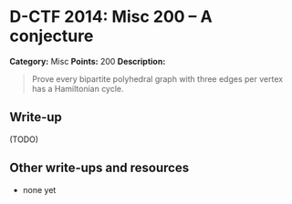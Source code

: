 # D-CTF 2014: Misc 200 – A conjecture

**Category:** Misc
**Points:** 200
**Description:**

> Prove every bipartite polyhedral graph with three edges per vertex has a Hamiltonian cycle.

## Write-up

(TODO)

## Other write-ups and resources

* none yet
